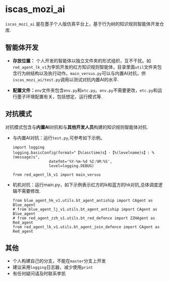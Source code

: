 # iscas_mozi_ai

`iscas_mozi_ai` 是在墨子个人版仿真平台上，基于行为树的知识规则智能体开发仓库.

## 智能体开发

- **存放位置：** 个人开发的智能体以独立文件夹的形式组织，互不干扰。如`red_agent_lk_v1`为李凯开发的红方知识规则智能体，目录里面`util`文件夹包含行为树结构以及执行动作。`main_versus.py`可以与内置AI对抗，供`iscas_mozi_ai/test.py`调用以测试对抗内置AI的水平.

- **配置文件：**`env`文件夹包含`env.py`和`etc.py`。`env.py`不需要更改，`etc.py`和运行墨子环境配置有关，包括想定、运行模式等.


## 对抗模式

对抗模式包含与**内置AI**对抗和与**其他开发人员**构建的知识规则智能体对抗.

- 与内置AI对抗：运行`test.py`,可参考如下示例。

    ```
    import logging
    logging.basicConfig(format="【%(asctime)s】-【%(levelname)s】: %(message)s",
                    datefmt='%Y-%m-%d %I:%M:%S',
                    level=logging.DEBUG)

    from red_agent_lk_v1 import main_versus
    ```

- 机机对抗：运行main.py，如下示例表示红方的lk和蓝方的hk对抗,总体调度逻辑不需要修改.
    ```
    from blue_agent_hk_v1.utils.bt_agent_antiship import CAgent as Blue_agent
    # from blue_agent_lj_v1.utils.bt_agent_antiship import CAgent as Blue_agent
    # from red_agent_zzh_v1.utils.bt_red_defence import ZZHAgent as Red_agent
    from red_agent_lk_v1.utils.bt_agent_join_defence import CAgent as Red_agent
    ```
## 其他

- 个人构建自己的分支，不能在`master`分支上开发
- 建议采用`logging`日志器，减少使用`print`
- 有任何疑问请及时联系李凯

